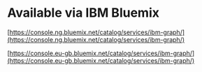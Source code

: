 #  Available via IBM Bluemix

[https://console.ng.bluemix.net/catalog/services/ibm-graph/](https://console.ng.bluemix.net/catalog/services/ibm-graph/)

[https://console.eu-gb.bluemix.net/catalog/services/ibm-graph/](https://console.eu-gb.bluemix.net/catalog/services/ibm-graph/)
